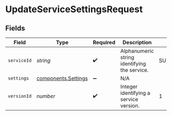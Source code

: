 # UpdateServiceSettingsRequest


## Fields

| Field                                                             | Type                                                              | Required                                                          | Description                                                       | Example                                                           |
| ----------------------------------------------------------------- | ----------------------------------------------------------------- | ----------------------------------------------------------------- | ----------------------------------------------------------------- | ----------------------------------------------------------------- |
| `serviceId`                                                       | *string*                                                          | :heavy_check_mark:                                                | Alphanumeric string identifying the service.                      | SU1Z0isxPaozGVKXdv0eY                                             |
| `settings`                                                        | [components.Settings](../../../sdk/models/components/settings.md) | :heavy_minus_sign:                                                | N/A                                                               |                                                                   |
| `versionId`                                                       | *number*                                                          | :heavy_check_mark:                                                | Integer identifying a service version.                            | 1                                                                 |